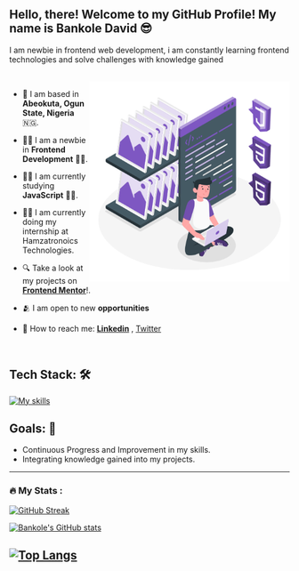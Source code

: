<h2>Hello, there! Welcome to my GitHub Profile! My name is Bankole David 😎</h2>
<p align="left"> I am newbie in frontend web development, i am constantly learning frontend technologies and solve challenges with knowledge gained</p>

<br>
<img align="right" alt="GIF" src="https://github.com/BANKOLEDO/BANKOLEDO/blob/main/Tech%20Stack.gif" width="360px" />

-  📍 I am based in **Abeokuta, Ogun State, Nigeria** 🇳🇬.

-  🧑‍💻 I am a newbie in **Frontend Development** 🧑‍💻.

-  🧑‍💻 I am currently studying **JavaScript** 🧑‍💻.

-  👨‍💼 I am currently doing my internship at Hamzatronoics Technologies.

-  🔍 Take a look at my projects on [**Frontend Mentor**](Https://www.frontendmentor.io/profile/BANKOLEDO)!.

-  🫂  I am open to new **opportunities**

-  🛜  How to reach me: <a href="https://www.linkedin.com/in/bankole-david-oladipupo-870b60214/">**Linkedin**</a> , <a href="https://x.com/bankydavid12">Twitter</a>

<br>

<h2> Tech Stack: 🛠️</H2>

[![My skills](https://skillicons.dev/icons?i=html,css,js,git,github,markdown&theme=light&perline=15)](https://skillicons.dev)


## Goals: 💫

- Continuous Progress and Improvement in my skills.
- Integrating knowledge gained into my projects.

---

### :fire: My Stats :
[![GitHub Streak](https://streak-stats.demolab.com/?user=BANKOLEDO&theme=dark)](https://git.io/streak-stats)

[![Bankole's GitHub stats](https://github-readme-stats.vercel.app/api?username=BANKOLEDO)](https://github.com/anuraghazra/github-readme-stats)

[![Top Langs](https://github-readme-stats.vercel.app/api/top-langs/?username=BANKOLEDO)](https://github.com/anuraghazra/github-readme-stats)
---
